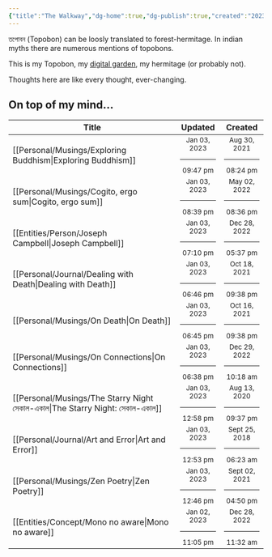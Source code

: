```yaml
---
{"title":"The Walkway","dg-home":true,"dg-publish":true,"created":"2023-01-02T21:30:15+06:00","updated":"2023-01-04T11:50:26+06:00","metatags":{"description":"Utsob's Digital Garden","og:description":"Utsob's Digital Garden"},"permalink":"/the-walkway/","tags":"gardenEntry","dgPassFrontmatter":true}
---
```


তপোবন (Topobon) can be loosly translated to forest-hermitage. In indian myths there are numerous mentions of topobons.

This is my Topobon, my [digital garden](https://cagrimmett.com/notes/2020/11/08/what-are-digital-gardens/), my hermitage (or probably not).

Thoughts here are like every thought, ever-changing.

## On top of my mind…
| Title                                                                             | Updated                                                   | Created                                                    |
| --------------------------------------------------------------------------------- | --------------------------------------------------------- | ---------------------------------------------------------- |
| [[Personal/Musings/Exploring Buddhism\|Exploring Buddhism]]                    | <center><small>Jan 03, 2023<hr/>09:47 pm</small></center> | <center><small>Aug 30, 2021<hr/>08:24 pm</small></center>  |
| [[Personal/Musings/Cogito, ergo sum\|Cogito, ergo sum]]                        | <center><small>Jan 03, 2023<hr/>08:39 pm</small></center> | <center><small>May 02, 2022<hr/>08:36 pm</small></center>  |
| [[Entities/Person/Joseph Campbell\|Joseph Campbell]]                           | <center><small>Jan 03, 2023<hr/>07:10 pm</small></center> | <center><small>Dec 28, 2022<hr/>05:37 pm</small></center>  |
| [[Personal/Journal/Dealing with Death\|Dealing with Death]]                    | <center><small>Jan 03, 2023<hr/>06:46 pm</small></center> | <center><small>Oct 18, 2021<hr/>09:38 pm</small></center>  |
| [[Personal/Musings/On Death\|On Death]]                                        | <center><small>Jan 03, 2023<hr/>06:45 pm</small></center> | <center><small>Oct 16, 2021<hr/>09:38 pm</small></center>  |
| [[Personal/Musings/On Connections\|On Connections]]                            | <center><small>Jan 03, 2023<hr/>06:38 pm</small></center> | <center><small>Dec 29, 2022<hr/>10:18 am</small></center>  |
| [[Personal/Musings/The Starry Night সেকাল-একাল\|The Starry Night: সেকাল-একাল]] | <center><small>Jan 03, 2023<hr/>12:58 pm</small></center> | <center><small>Aug 13, 2020<hr/>09:37 pm</small></center>  |
| [[Personal/Journal/Art and Error\|Art and Error]]                              | <center><small>Jan 03, 2023<hr/>12:53 pm</small></center> | <center><small>Sept 25, 2018<hr/>06:23 am</small></center> |
| [[Personal/Musings/Zen Poetry\|Zen Poetry]]                                    | <center><small>Jan 03, 2023<hr/>12:46 pm</small></center> | <center><small>Sept 02, 2021<hr/>04:50 pm</small></center> |
| [[Entities/Concept/Mono no aware\|Mono no aware]]                              | <center><small>Jan 02, 2023<hr/>11:05 pm</small></center> | <center><small>Dec 28, 2022<hr/>11:32 am</small></center>  |
